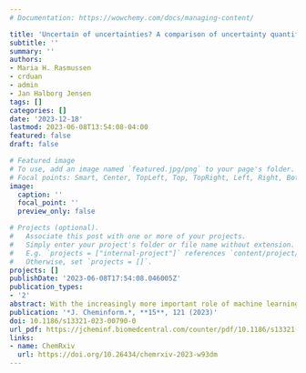 ```yaml
---
# Documentation: https://wowchemy.com/docs/managing-content/

title: 'Uncertain of uncertainties? A comparison of uncertainty quantification metrics for chemical data sets'
subtitle: ''
summary: ''
authors:
- Maria H. Rasmussen
- crduan
- admin
- Jan Halborg Jensen
tags: []
categories: []
date: '2023-12-18'
lastmod: 2023-06-08T13:54:08-04:00
featured: false
draft: false

# Featured image
# To use, add an image named `featured.jpg/png` to your page's folder.
# Focal points: Smart, Center, TopLeft, Top, TopRight, Left, Right, BottomLeft, Bottom, BottomRight.
image:
  caption: ''
  focal_point: ''
  preview_only: false

# Projects (optional).
#   Associate this post with one or more of your projects.
#   Simply enter your project's folder or file name without extension.
#   E.g. `projects = ["internal-project"]` references `content/project/deep-learning/index.md`.
#   Otherwise, set `projects = []`.
projects: []
publishDate: '2023-06-08T17:54:08.046005Z'
publication_types:
- '2'
abstract: With the increasingly more important role of machine learning (ML) models in chemical research, the need for putting a level of confidence to the model predictions naturally arises. Several methods for obtaining uncertainty estimates have been proposed in recent years but consensus on the evaluation of these have yet to be established and different studies on uncertainties generally uses different metrics to evaluate them. We compare three of the most popular validation metrics (Spearman’s rank correlation coefficient, the negative log likelihood (NLL) and the miscalibration area) to the error-based calibration introduced by Levi et al. (*Sensors* 2022, **22**, 5540). Importantly, metrics such as the negative log likelihood (NLL) and Spearman’s rank correlation coefficient bear little information in themselves. We therefore introduce reference values obtained through errors simulated directly from the uncertainty distribution. The different metrics target different properties and we show how to interpret them, but we generally find the best overall validation to be done based on the error-based calibration plot introduced by Levi et al. Finally, we illustrate the sensitivity of ranking-based methods (e.g. Spearman’s rank correlation coefficient) towards test set design by using the same toy model on two different test sets and obtaining vastly different metrics (0.05 vs. 0.65).
publication: '*J. Cheminform.*, **15**, 121 (2023)'
doi: 10.1186/s13321-023-00790-0
url_pdf: https://jcheminf.biomedcentral.com/counter/pdf/10.1186/s13321-023-00790-0.pdf
links:
- name: ChemRxiv
  url: https://doi.org/10.26434/chemrxiv-2023-w93dm
---
```

